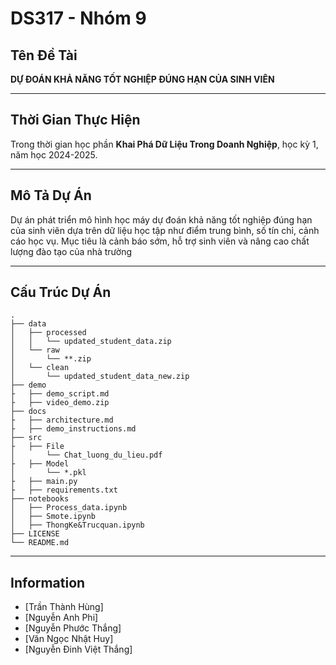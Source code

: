 # DS317 - Nhóm 9

## Tên Đề Tài
**DỰ ĐOÁN KHẢ NĂNG TỐT NGHIỆP ĐÚNG HẠN CỦA SINH VIÊN**

---

## Thời Gian Thực Hiện
Trong thời gian học phần **Khai Phá Dữ Liệu Trong Doanh Nghiệp**, học kỳ 1, năm học 2024-2025.

---

## Mô Tả Dự Án
Dự án phát triển mô hình học máy dự đoán khả năng tốt nghiệp đúng hạn của sinh viên dựa trên dữ liệu học tập như điểm trung bình, số tín chỉ, cảnh cáo học vụ. Mục tiêu là cảnh báo sớm, hỗ trợ sinh viên và nâng cao chất lượng đào tạo của nhà trường

---

## Cấu Trúc Dự Án

```
.
├── data
│   ├── processed
│   │   └── updated_student_data.zip
│   └── raw
│       └── **.zip
│   └── clean
│       └── updated_student_data_new.zip
├── demo
├   ├── demo_script.md
├   ├── video_demo.zip
├── docs
├   ├── architecture.md
├   ├── demo_instructions.md
├── src
├   ├── File
│       └── Chat_luong_du_lieu.pdf
├   ├── Model
│       └── *.pkl
├   ├── main.py
├   ├── requirements.txt
├── notebooks
│   ├── Process_data.ipynb
│   ├── Smote.ipynb
│   ├── ThongKe&Trucquan.ipynb
├── LICENSE
└── README.md
```

---

## Information

  - [Trần Thành Hùng]
  - [Nguyễn Anh Phi]
  - [Nguyễn Phước Thắng]
  - [Văn Ngọc Nhật Huy]
  - [Nguyễn Đinh Việt Thắng]
